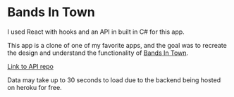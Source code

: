 # Bands In Town

I used React with hooks and an API in built in C# for this app. 

This app is a clone of one of my favorite apps, and the goal was to recreate the design and understand the functionality of 
[Bands In Town](https://www.bandsintown.com/).

[Link to API repo](https://github.com/BissellC/bands-in-town-api)

Data may take up to 30 seconds to load due to the backend being hosted on heroku for free.
